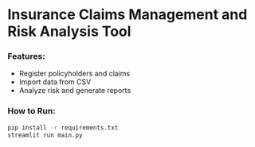 
# Insurance Claims Management and Risk Analysis Tool

### Features:
- Register policyholders and claims
- Import data from CSV
- Analyze risk and generate reports

### How to Run:
```bash
pip install -r requirements.txt
streamlit run main.py
